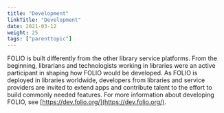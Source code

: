```yaml
---
title: "Development"
linkTitle: "Development"
date: 2021-03-12
weight: 25
tags: ["parenttopic"]
---
```


FOLIO is built differently from the other library service platforms.
From the beginning, librarians and technologists working in libraries were an active participant in shaping how FOLIO would be developed.
As FOLIO is deployed in libraries worldwide, developers from libraries and service providers are invited to extend apps and contribute talent to the effort to build commonly needed features.
For more information about developing FOLIO, see [https://dev.folio.org/](https://dev.folio.org/).